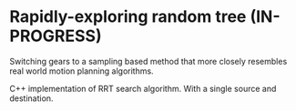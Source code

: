 # Rapidly-exploring random tree (IN-PROGRESS)

Switching gears to a sampling based method that more closely resembles real world motion planning algorithms. 

C++ implementation of RRT search algorithm. With a single source and destination. 
